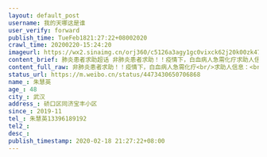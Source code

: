 ```yaml
---
layout: default_post
username: 我的天哪这是谁
user_verify: forward
publish_time: TueFeb1821:27:22+08002020
crawl_time: 20200220-15:24:20
imageurl: https://wx2.sinaimg.cn/orj360/c5126a3agy1gc0vixck62j20k00zk47t.jpg
content_brief: 肺炎患者求助超话 非肺炎患者求助！！疫情下，白血病人急需化疗求助人信息：【姓名】朱慧英【年龄】48【所在城市】武汉【所在小区、社区】硚口区同济宝丰小区【患病时间】2019-11【联系方式】朱慧英13396189192【紧急联系方式】童耀华13581458294病情描述：我是病人女儿，我的母亲去年十 ...全文
content_full_raw: 非肺炎患者求助！！疫情下，白血病人急需化疗<br/>求助人信息：<br/>【姓名】朱慧英<br/>【年龄】48<br/>【所在城市】武汉<br/>【所在小区、社区】硚口区同济宝丰小区<br/>【患病时间】2019-11<br/>【联系方式】朱慧英13396189192<br/>【紧急联系方式】童耀华13581458294<br/>病情描述：我是病人女儿，我的母亲去年十一月检查出来急性髓系白血病，立马送治武汉同济医院，到今年大年初三做完第二次化疗，因为疫情，滞留武汉，本想着滞留到第三期化疗也好，结果同济因为医护大部分支援一线等各种原因，要求出院，只能在在同济附近租了房子，目前已经到了应该第三次化疗的日子了，急需化疗，恳请大家帮帮我们！
status_url: https://m.weibo.cn/status/4473430650706868
name_: 朱慧英
age_: 48
city_: 武汉
address_: 硚口区同济宝丰小区
since_: 2019-11
tel_: 朱慧英13396189192
tel2_: 
desc_: 
publish_timestamp: 2020-02-18 21:27:22+08:00
---
```

